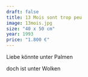 ```yaml
---
draft: false
title: 13 Mois sont trop peu
image: 13mois.jpg
size: "40 x 50 cm"
year: 1993
price: "1.800 €"
---
```

Liebe könnte unter Palmen  

doch ist unter Wolken
